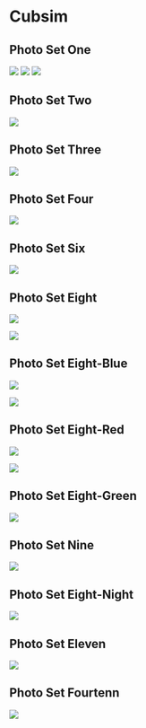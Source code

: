 # Cubsim

## Photo Set One

![](./photos/one/aqua.jpg)
![](./photos/one/space.jpg)
![](./photos/one/white.jpg)

## Photo Set Two

![](./photos/two/aqua.jpg)

## Photo Set Three

![](./photos/three/rand-123.jpg)

## Photo Set Four

![](./photos/four/space.jpg)

## Photo Set Six

![](./photos/six/redOverBlue.jpg)

## Photo Set Eight

![](./photos/eight/test.jpg)

![](./photos/smudge-others/results/seven.jpg)

## Photo Set Eight-Blue

![](./photos/eight-blue/test.jpg)

![](./photos/smudge-others/results/six.jpg)

## Photo Set Eight-Red

![](./photos/eight-blue/test.jpg)

![](./photos/smudge-others/results/one.jpg)

## Photo Set Eight-Green

![](./photos/eight-blue/test.jpg)

## Photo Set Nine

![](./photos/nine/test.jpg)

## Photo Set Eight-Night

![](./photos/eight-nine/test.jpg)

## Photo Set Eleven

![](./photos/eleven/test.jpg)

## Photo Set Fourtenn

![](./photos/fourteen/test.jpg)
